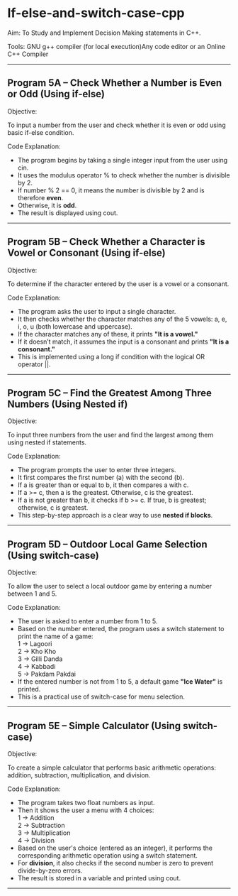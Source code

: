 # If-else-and-switch-case-cpp

Aim: To Study and Implement Decision Making statements in C++. 

Tools: GNU g++ compiler (for local execution)Any code editor or an Online C++ Compiler          

--------------------------------------------------------------------------------
Program 5A – Check Whether a Number is Even or Odd (Using if-else)
--------------------------------------------------------------------------------

Objective: 

To input a number from the user and check whether it is even or odd using basic if-else condition.

Code Explanation:

- The program begins by taking a single integer input from the user using cin.  
- It uses the modulus operator % to check whether the number is divisible by 2.  
- If number % 2 == 0, it means the number is divisible by 2 and is therefore **even**.  
- Otherwise, it is **odd**.  
- The result is displayed using cout.

--------------------------------------------------------------------------------
Program 5B – Check Whether a Character is Vowel or Consonant (Using if-else)
--------------------------------------------------------------------------------

Objective:  

To determine if the character entered by the user is a vowel or a consonant.

Code Explanation: 

- The program asks the user to input a single character.  
- It then checks whether the character matches any of the 5 vowels: a, e, i, o, u (both lowercase and uppercase).  
- If the character matches any of these, it prints **"It is a vowel."**  
- If it doesn’t match, it assumes the input is a consonant and prints **"It is a consonant."**  
- This is implemented using a long if condition with the logical OR operator ||.

--------------------------------------------------------------------------------
Program 5C – Find the Greatest Among Three Numbers (Using Nested if)
--------------------------------------------------------------------------------

Objective: 

To input three numbers from the user and find the largest among them using nested if statements.

Code Explanation: 

- The program prompts the user to enter three integers.  
- It first compares the first number (a) with the second (b).  
- If a is greater than or equal to b, it then compares a with c.  
- If a >= c, then a is the greatest. Otherwise, c is the greatest.  
- If a is not greater than b, it checks if b >= c. If true, b is greatest; otherwise, c is greatest.  
- This step-by-step approach is a clear way to use **nested if blocks**.

--------------------------------------------------------------------------------
Program 5D – Outdoor Local Game Selection (Using switch-case)
--------------------------------------------------------------------------------

Objective: 

To allow the user to select a local outdoor game by entering a number between 1 and 5.

Code Explanation:  
- The user is asked to enter a number from 1 to 5.  
- Based on the number entered, the program uses a switch statement to print the name of a game:  
  1 → Lagoori  
  2 → Kho Kho  
  3 → Gilli Danda  
  4 → Kabbadi  
  5 → Pakdam Pakdai  
- If the entered number is not from 1 to 5, a default game **"Ice Water"** is printed.  
- This is a practical use of switch-case for menu selection.

--------------------------------------------------------------------------------
Program 5E – Simple Calculator (Using switch-case)
--------------------------------------------------------------------------------
Objective:

To create a simple calculator that performs basic arithmetic operations: addition, subtraction, multiplication, and division.

Code Explanation:  
- The program takes two float numbers as input.  
- Then it shows the user a menu with 4 choices:  
  1 → Addition  
  2 → Subtraction  
  3 → Multiplication  
  4 → Division  
- Based on the user's choice (entered as an integer), it performs the corresponding arithmetic operation using a switch statement.  
- For **division**, it also checks if the second number is zero to prevent divide-by-zero errors.  
- The result is stored in a variable and printed using cout.

--------------------------------------------------------------------------------
